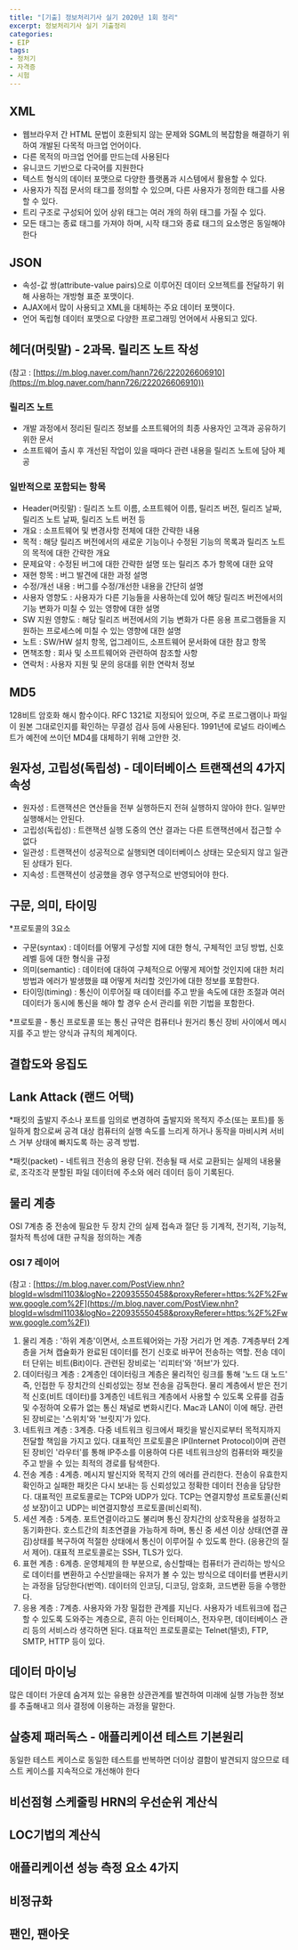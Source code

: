 ```yaml
---
title: "[기출] 정보처리기사 실기 2020년 1회 정리"
excerpt: 정보처리기사 실기 기출정리
categories:
- EIP
tags:
- 정처기
- 자격증
- 시험
---
```


## XML

- 웹브라우저 간  HTML 문법이 호환되지 않는 문제와 SGML의 복잡함을 해결하기 위하여 개발된 다목적 마크업 언어이다.
- 다른 목적의 마크업 언어를 만드는데 사용된다
- 유니코드 기반으로 다국어를 지원한다
- 텍스트 형식의 데이터 포맷으로 다양한 플랫폼과 시스템에서 활용할 수 있다.
- 사용자가 직접 문서의 태그를 정의할 수 있으며, 다른 사용자가 정의한 태그를 사용할 수 있다.
- 트리 구조로 구성되어 있어 상위 태그는 여러 개의 하위 태그를 가질 수 있다.
- 모든 태그는 종료 태그를 가져야 하며, 시작 태그와 종료 태그의 요소명은 동일해야 한다

## JSON

- 속성-값 쌍(attribute-value pairs)으로 이루어진 데이터 오브젝트를 전달하기 위해 사용하는 개방형 표준 포맷이다.
- AJAX에서 많이 사용되고 XML을 대체하는 주요 데이터 포맷이다.
- 언어 독립형 데이터 포맷으로 다양한 프로그래밍 언어에서 사용되고 있다.

## 헤더(머릿말) - 2과목. 릴리즈 노트 작성

(참고 : [https://m.blog.naver.com/hann726/222026606910](https://m.blog.naver.com/hann726/222026606910))

### 릴리즈 노트

- 개발 과정에서 정리된 릴리즈 정보를 소프트웨어의 최종 사용자인 고객과 공유하기 위한 문서
- 소프트웨어 출시 후 개선된 작업이 있을 때마다 관련 내용을 릴리즈 노트에 담아 제공

### 일반적으로 포함되는 항목

- Header(머릿말) : 릴리즈 노트 이름, 소프트웨어 이름, 릴리즈 버전, 릴리즈 날짜, 릴리즈 노트 날짜, 릴리즈 노트 버전 등
- 개요 : 소프트웨어 및 변경사항 전체에 대한 간략한 내용
- 목적 : 해당 릴리즈 버전에서의 새로운 기능이나 수정된 기능의 목록과 릴리즈 노트의 목적에 대한 간략한 개요
- 문제요약 : 수정된 버그에 대한 간략한 설명 또는 릴리즈 추가 항목에 대한 요약
- 재현 항목 : 버그 발견에 대한 과정 설명
- 수정/개선 내용 : 버그를 수정/개선한 내용을 간단히 설명
- 사용자 영향도 : 사용자가 다른 기능들을 사용하는데 있어 해당 릴리즈 버전에서의 기능 변화가 미칠 수 있는 영향에 대한 설명
- SW 지원 영향도 : 해당 릴리즈 버전에서의 기능 변화가 다른 응용 프로그램들을 지원하는 프로세스에 미칠 수 있는 영향에 대한 설명
- 노트 : SW/HW 설치 항목, 업그레이드, 소프트웨어 문서화에 대한 참고 항목
- 면책조항 : 회사 및 소프트웨어와 관련하여 참조할 사항
- 연락처 : 사용자 지원 및 문의 응대를 위한 연락처 정보

## MD5

128비트 암호화 해시 함수이다. RFC 1321로 지정되어 있으며, 주로 프로그램이나 파일이 원본 그대로인지를 확인하는 무결성 검사 등에 사용된다. 1991년에 로널드 라이베스트가 예전에 쓰이던 MD4를 대체하기 위해 고안한 것.

## 원자성, 고립성(독립성) - 데이터베이스 트랜잭션의 4가지 속성

- 원자성 : 트랜잭션은 연산들을 전부 실행하든지 전혀 실행하지 않아야 한다. 일부만 실행해서는 안된다.
- 고립성(독립성) : 트랜잭션 실행 도중의 연산 결과는 다른 트랜잭션에서 접근할 수 없다
- 일관성 : 트랜잭션이 성공적으로 실행되면 데이터베이스 상태는 모순되지 않고 일관된 상태가 된다.
- 지속성 : 트랜잭션이 성공했을 경우 영구적으로 반영되어야 한다.

## 구문, 의미, 타이밍

*프로토콜의 3요소

- 구문(syntax) : 데이터를 어떻게 구성할 지에 대한 형식, 구체적인 코딩 방법, 신호 레벨 등에 대한 형식을 규정
- 의미(semantic) : 데이터에 대하여 구체적으로 어떻게 제어할 것인지에 대한 처리 방법과 에러가 발생했을 떄 어떻게 처리할 것인가에 대한 정보를 포함한다.
- 타이밍(timing) : 통신이 이루어질 때 데이터를 주고 받을 속도에 대한 조절과 여러 데이터가 동시에 통신을 해야 할 경우 순서 관리를 위한 기법을 포함한다.

*프로토콜 - 통신 프로토콜 또는 통신 규약은 컴퓨터나 원거리 통신 장비 사이에서 메시지를 주고 받는 양식과 규칙의 체계이다.

## 결합도와 응집도

## Lank Attack (랜드 어택)

*패킷의 출발지 주소나 포트를 임의로 변경하여 출발지와 목적지 주소(또는 포트)를 동일하게 함으로써 공격 대상 컴퓨터의 실행 속도를 느리게 하거나 동작을 마비시켜 서비스 거부 상태에 빠지도록 하는 공격 방법.

*패킷(packet) - 네트워크 전송의 용량 단위. 전송될 때 서로 교환되는 실제의 내용물로, 조각조각 분할된 파일 데이터에 주소와 에러 데이터 등이 기록된다.

## 물리 계층

OSI 7계층 중 전송에 필요한 두 장치 간의 실제 접속과 절단 등 기계적, 전기적, 기능적, 절차적 특성에 대한 규칙을 정의하는 계층

### OSI 7 레이어

(참고 : [https://m.blog.naver.com/PostView.nhn?blogId=wlsdml1103&logNo=220935550458&proxyReferer=https:%2F%2Fwww.google.com%2F](https://m.blog.naver.com/PostView.nhn?blogId=wlsdml1103&logNo=220935550458&proxyReferer=https:%2F%2Fwww.google.com%2F))

1. 물리 계층 : '하위 계층'이면서, 소프트웨어와는 가장 거리가 먼 계층. 7계층부터 2계층을 거쳐 캡슐화가 완료된 데이터를 전기 신호로 바꾸어 전송하는 역할. 전송 데이터 단위는 비트(Bit)이다.  관련된 장비로는 '리피터'와 '허브'가 있다.
2. 데이터링크 계층 : 2계층인 데이터링크 계층은 물리적인 링크를 통해 '노드 대 노드' 즉, 인접한 두 장치간의 신뢰성있는 정보 전송을 감독한다. 물리 계층에서 받은 전기적 신호(비트 데이터)를 3계층인 네트워크 계층에서 사용할 수 있도록 오류를 검출 및 수정하여 오류가 없는 통신 채널로 변화시킨다. Mac과 LAN이 이에 해당. 관련된 장비로는 '스위치'와 '브릿지'가 있다.
3. 네트워크 계층 : 3계층. 다중 네트워크 링크에서 패킷을 발신지로부터 목적지까지 전달할 책임을 가지고 있다. 대표적인 프로토콜은 IP(Internet Protocol)이며 관련된 장비인 '라우터'를 통해 IP주소를 이용하여 다른 네트워크상의 컴퓨터와 패킷을 주고 받을 수 있는 최적의 경로를 탐색한다.  
4. 전송 계층 : 4계층. 메시지 발신지와 목적지 간의 에러를 관리한다. 전송이 유효한지 확인하고 실패한 패킷은 다시 보내는 등 신뢰성있고 정확한 데이터 전송을 담당한다. 대표적인 프로토콜로는 TCP와 UDP가 있다. TCP는 연결지향성 프로토콜(신뢰성 보장)이고 UDP는 비연결지향성 프로토콜(비신뢰적). 
5. 세션 계층 : 5계층. 포트연결이라고도 불리며 통신 장치간의 상호작용을 설정하고 동기화한다. 호스트간의 최초연결을 가능하게 하며, 통신 중 세션 이상 상태(연결 끊김)상태를 복구하여 적절한 상태에서 통신이 이루어질 수 있도록 한다. (응용간의 질서 제어). 대표적 프로토콜로는 SSH, TLS가 있다.
6. 표현 계층 : 6계층. 운영체제의 한 부분으로, 송신할때는 컴퓨터가 관리하는 방식으로 데이터를 변환하고 수신받을때는 유저가 볼 수 있는 방식으로 데이터를 변환시키는 과정을 담당한다(번역). 데이터의 인코딩, 디코딩, 암호화, 코드변환 등을 수행한다.  
7. 응용 계층 : 7계층. 사용자와 가장 밀접한 관계를 지닌다. 사용자가 네트워크에 접근할 수 있도록 도와주는 계층으로, 흔히 아는 인터페이스, 전자우편, 데이터베이스 관리 등의 서비스라 생각하면 된다. 대표적인 프로토콜로는 Telnet(텔넷), FTP, SMTP, HTTP 등이 있다.

## 데이터 마이닝

많은 데이터 가운데 숨겨져 있는 유용한 상관관계를 발견하여 미래에 실행 가능한 정보를 추출해내고 의사 결정에 이용하는 과정을 말한다.

## 살충제 패러독스 - 애플리케이션 테스트 기본원리

동일한 테스트 케이스로 동일한 테스트를 반복하면 더이상 결함이 발견되지 않으므로 테스트 케이스를 지속적으로 개선해야 한다

## 비선점형 스케줄링 HRN의 우선순위 계산식

## LOC기법의 계산식

## 애플리케이션 성능 측정 요소 4가지

## 비정규화

## 팬인, 팬아웃
